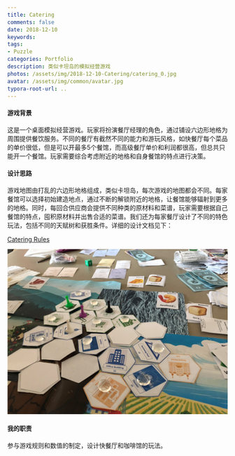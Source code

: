 ```yaml
---
title: Catering
comments: false
date: 2018-12-10
keywords: 
tags:
- Puzzle
categories: Portfolio
description: 类似卡坦岛的模拟经营游戏
photos: /assets/img/2018-12-10-Catering/catering_0.jpg
avatar: /assets/img/common/avatar.jpg
typora-root-url: ..
---
```




#### 游戏背景

这是一个桌面模拟经营游戏。玩家将扮演餐厅经理的角色，通过铺设六边形地格为周围提供餐饮服务。不同的餐厅有截然不同的能力和游玩风格，如快餐厅每个菜品的单价很低，但是可以开最多5个餐馆，而高级餐厅单价和利润都很高，但总共只能开一个餐馆。玩家需要综合考虑附近的地格和自身餐馆的特点进行决策。

#### 设计思路

游戏地图由打乱的六边形地格组成，类似卡坦岛，每次游戏的地图都会不同。每家餐馆可以选择初始建造地点，通过不断的解锁附近的地格，让餐馆能够辐射到更多的地格。同时，每回合供应商会提供不同种类的原材料和菜谱，玩家需要根据自己餐馆的特点，囤积原材料并出售合适的菜谱。我们还为每家餐厅设计了不同的特色玩法，包括不同的天赋树和获胜条件。详细的设计文档见下：

[Catering Rules](/assets/docs/Catering_Game_Rules.pdf)

![游玩实景图](/assets/img/2018-12-10-Catering/catering_1.png "游玩实景图")

#### 我的职责

参与游戏规则和数值的制定，设计快餐厅和咖啡馆的玩法。
